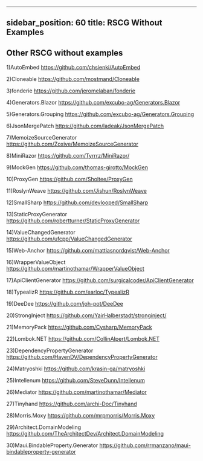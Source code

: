 
---
sidebar_position: 60
title: RSCG Without Examples
---

## Other RSCG without examples

1)AutoEmbed https://github.com/chsienki/AutoEmbed                           

2)Cloneable https://github.com/mostmand/Cloneable                           

3)fonderie https://github.com/jeromelaban/fonderie                          

4)Generators.Blazor https://github.com/excubo-ag/Generators.Blazor          

5)Generators.Grouping https://github.com/excubo-ag/Generators.Grouping      

6)JsonMergePatch https://github.com/ladeak/JsonMergePatch                   

7)MemoizeSourceGenerator https://github.com/Zoxive/MemoizeSourceGenerator   

8)MiniRazor https://github.com/Tyrrrz/MiniRazor/                            

9)MockGen https://github.com/thomas-girotto/MockGen                         

10)ProxyGen https://github.com/Sholtee/ProxyGen                             

11)RoslynWeave https://github.com/Jishun/RoslynWeave                        

12)SmallSharp https://github.com/devlooped/SmallSharp                       

13)StaticProxyGenerator https://github.com/robertturner/StaticProxyGenerator

14)ValueChangedGenerator https://github.com/ufcpp/ValueChangedGenerator

15)Web-Anchor https://github.com/mattiasnordqvist/Web-Anchor

16)WrapperValueObject https://github.com/martinothamar/WrapperValueObject

17)ApiClientGenerator https://github.com/surgicalcoder/ApiClientGenerator

18)TypealizR https://github.com/earloc/TypealizR

19)DeeDee https://github.com/joh-pot/DeeDee

20)StrongInject https://github.com/YairHalberstadt/stronginject/

21)MemoryPack https://github.com/Cysharp/MemoryPack

22)Lombok.NET https://github.com/CollinAlpert/Lombok.NET

23)DependencyPropertyGenerator https://github.com/HavenDV/DependencyPropertyGenerator

24)Matryoshki https://github.com/krasin-ga/matryoshki

25)Intellenum https://github.com/SteveDunn/Intellenum

26)Mediator https://github.com/martinothamar/Mediator

27)Tinyhand https://github.com/archi-Doc/Tinyhand

28)Morris.Moxy https://github.com/mrpmorris/Morris.Moxy

29)Architect.DomainModeling https://github.com/TheArchitectDev/Architect.DomainModeling

30)Maui.BindableProperty.Generator https://github.com/rrmanzano/maui-bindableproperty-generator

